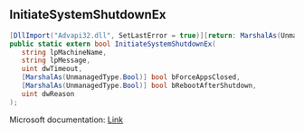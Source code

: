 ## InitiateSystemShutdownEx

```csharp
[DllImport("Advapi32.dll", SetLastError = true)][return: MarshalAs(UnmanagedType.Bool)]
public static extern bool InitiateSystemShutdownEx(
   string lpMachineName,
   string lpMessage,
   uint dwTimeout,
   [MarshalAs(UnmanagedType.Bool)] bool bForceAppsClosed,
   [MarshalAs(UnmanagedType.Bool)] bool bRebootAfterShutdown,
   uint dwReason
);
```

Microsoft documentation: [Link](https://learn.microsoft.com/en-us/windows/win32/api/winreg/nf-winreg-initiatesystemshutdownexa)
